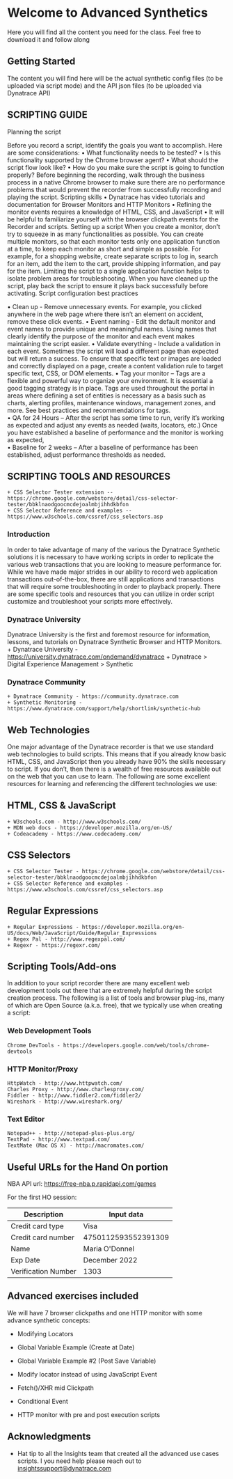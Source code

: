 # Welcome to Advanced Synthetics

Here you will find all the content you need for the class. Feel free to download it and follow along

## Getting Started

The content you will find here will be the actual synthetic config files (to be uploaded via script mode) and the API json files (to be uploaded via Dynatrace API)


## SCRIPTING GUIDE
Planning the script

Before you record a script, identify the goals you want to accomplish. Here are some considerations:
•	What functionality needs to be tested?
•	Is this functionality supported by the Chrome browser agent?
•	What should the script flow look like?
•	How do you make sure the script is going to function properly?
Before beginning the recording, walk through the business process in a native Chrome browser to make sure there are no performance problems that would prevent the recorder from successfully recording and playing the script.
Scripting skills
•	Dynatrace has video tutorials and documentation for Browser Monitors and HTTP Monitors
•	Refining the monitor events requires a knowledge of HTML, CSS, and JavaScript 
•	It will be helpful to familiarize yourself with the browser clickpath events for the Recorder and scripts.
Setting up a script
When you create a monitor, don't try to squeeze in as many functionalities as possible. You can create multiple monitors, so that each monitor tests only one application function at a time, to keep each monitor as short and simple as possible. For example, for a shopping website, create separate scripts to log in, search for an item, add the item to the cart, provide shipping information, and pay for the item. Limiting the script to a single application function helps to isolate problem areas for troubleshooting.
When you have cleaned up the script, play back the script to ensure it plays back successfully before activating. 
Script configuration best practices 

•	Clean up - Remove unnecessary events. For example, you clicked anywhere in the web page where there isn’t an element on accident, remove these click events. 
•	Event naming - Edit the default monitor and event names to provide unique and meaningful names. Using names that clearly identify the purpose of the monitor and each event makes maintaining the script easier.
•	Validate everything - Include a validation in each event. Sometimes the script will load a different page than expected but will return a success. To ensure that specific text or images are loaded and correctly displayed on a page, create a content validation rule to target specific text, CSS, or DOM elements. 
•	Tag your monitor – Tags are a flexible and powerful way to organize your environment. It is essential a good tagging strategy is in place. Tags are used throughout the portal in areas where defining a set of entities is necessary as a basis such as charts, alerting profiles, maintenance windows, management zones, and more. See best practices and recommendations for tags.  
•	QA for 24 Hours – After the script has some time to run, verify it’s working as expected and adjust any events as needed (waits, locators, etc.) Once you have established a baseline of performance and the monitor is working as expected,  
•	Baseline for 2 weeks – After a baseline of performance has been established, adjust performance thresholds as needed. 


## SCRIPTING TOOLS AND RESOURCES

	+ CSS Selector Tester extension -- https://chrome.google.com/webstore/detail/css-selector-tester/bbklnaodgoocmcdejoalmbjihhdkbfon
	+ CSS Selector Reference and examples -- https://www.w3schools.com/cssref/css_selectors.asp

### Introduction

In order to take advantage of many of the various the Dynatrace Synthetic solutions it is necessary to have working scripts in order to replicate the various web transactions that you are looking to measure performance for.  While we have made major strides in our ability to record web application transactions out-of-the-box, there are still applications and transactions that will require some troubleshooting in order to playback properly.  There are some specific tools and resources that you can utilize in order script customize and troubleshoot your scripts more effectively.  

### Dynatrace University
Dynatrace University is the first and foremost resource for information, lessons, and tutorials on Dynatrace Synthetic Browser and HTTP Monitors.
	+ Dynatrace University - https://university.dynatrace.com/ondemand/dynatrace
	+ Dynatrace > Digital Experience Management > Synthetic 

### Dynatrace Community
	+ Dynatrace Community - https://community.dynatrace.com
	+ Synthetic Monitoring -  https://www.dynatrace.com/support/help/shortlink/synthetic-hub

## Web Technologies
One major advantage of the Dynatrace recorder is that we use standard web technologies to build scripts.  This means that if you already know basic HTML, CSS, and JavaScript then you already have 90% the skills necessary to script.  If you don’t, then there is a wealth of free resources available out on the web that you can use to learn.  The following are some excellent resources for learning and referencing the different technologies we use:
	
## HTML, CSS & JavaScript
	+ W3schools.com - http://www.w3schools.com/
	+ MDN web docs - https://developer.mozilla.org/en-US/
	+ Codeacademy - https://www.codecademy.com/

## CSS Selectors
	+ CSS Selector Tester - https://chrome.google.com/webstore/detail/css-selector-tester/bbklnaodgoocmcdejoalmbjihhdkbfon
	+ CSS Selector Reference and examples - https://www.w3schools.com/cssref/css_selectors.asp

## Regular Expressions
	+ Regular Expressions - https://developer.mozilla.org/en-US/docs/Web/JavaScript/Guide/Regular_Expressions
	+ Regex Pal - http://www.regexpal.com/ 
	+ Regexr - https://regexr.com/

## Scripting Tools/Add-ons

In addition to your script recorder there are many excellent web development tools out there that are extremely helpful during the script creation process.  The following is a list of tools and browser plug-ins, many of which are Open Source (a.k.a. free), that we typically use when creating a script: 

### Web Development Tools
	Chrome DevTools - https://developers.google.com/web/tools/chrome-devtools

### HTTP Monitor/Proxy
	HttpWatch - http://www.httpwatch.com/
	Charles Proxy - http://www.charlesproxy.com/
	Fiddler - http://www.fiddler2.com/fiddler2/
	Wireshark - http://www.wireshark.org/
### Text Editor
	Notepad++ - http://notepad-plus-plus.org/
	TextPad - http://www.textpad.com/
	TextMate (Mac OS X) - http://macromates.com/ 


## Useful URLs for the Hand On portion

NBA API url: https://free-nba.p.rapidapi.com/games

For the first HO session: 

| Description | Input data |
| --- | --- |
| Credit card type | Visa |
| Credit card number | 4750112593552391309 |
| Name | Maria O'Donnel |
| Exp Date | December 2022 |
| Verification Number | 1303 |


## Advanced exercises included

We will have 7 browser clickpaths and one HTTP monitor with some advance synthetic concepts:

* Modifying Locators

* Global Variable Example (Create at Date)
	
* Global Variable Example #2 (Post Save Variable)

* Modify locator instead of using JavaScript Event

* Fetch()/XHR mid Clickpath

* Conditional Event

* HTTP monitor with pre and post execution scripts


## Acknowledgments

* Hat tip to all the Insights team that created all the advanced use cases scripts. I you need help please reach out to insightssupport@dynatrace.com

